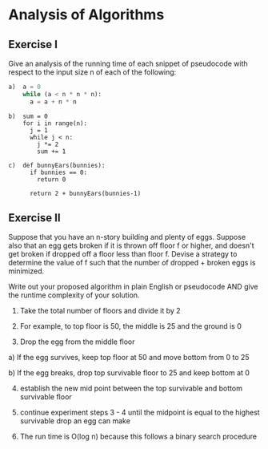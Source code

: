 # Analysis of Algorithms

## Exercise I

Give an analysis of the running time of each snippet of
pseudocode with respect to the input size n of each of the following:

```python
a)  a = 0
    while (a < n * n * n):
      a = a + n * n
```


```
b)  sum = 0
    for i in range(n):
      j = 1
      while j < n:
        j *= 2
        sum += 1
```

```
c)  def bunnyEars(bunnies):
      if bunnies == 0:
        return 0

      return 2 + bunnyEars(bunnies-1)
```

## Exercise II

Suppose that you have an n-story building and plenty of eggs. Suppose also that an egg gets broken if it is thrown off floor f or higher, and doesn't get broken if dropped off a floor less than floor f. Devise a strategy to determine the value of f such that the number of dropped + broken eggs is minimized.

Write out your proposed algorithm in plain English or pseudocode AND give the runtime complexity of your solution.


1) Take the total number of floors and divide it by 2

2) For example, to top floor is 50, the middle is 25 and the ground is 0

3) Drop the egg from the middle floor

  a) If the egg survives, keep top floor at 50 and move bottom from 0 to 25

  b) If the egg breaks, drop top survivable floor to 25 and keep bottom at 0

4) establish the new mid point between the top survivable and bottom survivable floor

5) continue experiment steps 3 - 4 until the midpoint is equal to the highest survivable drop an egg can make

6) The run time is O(log n) because this follows a binary search procedure

